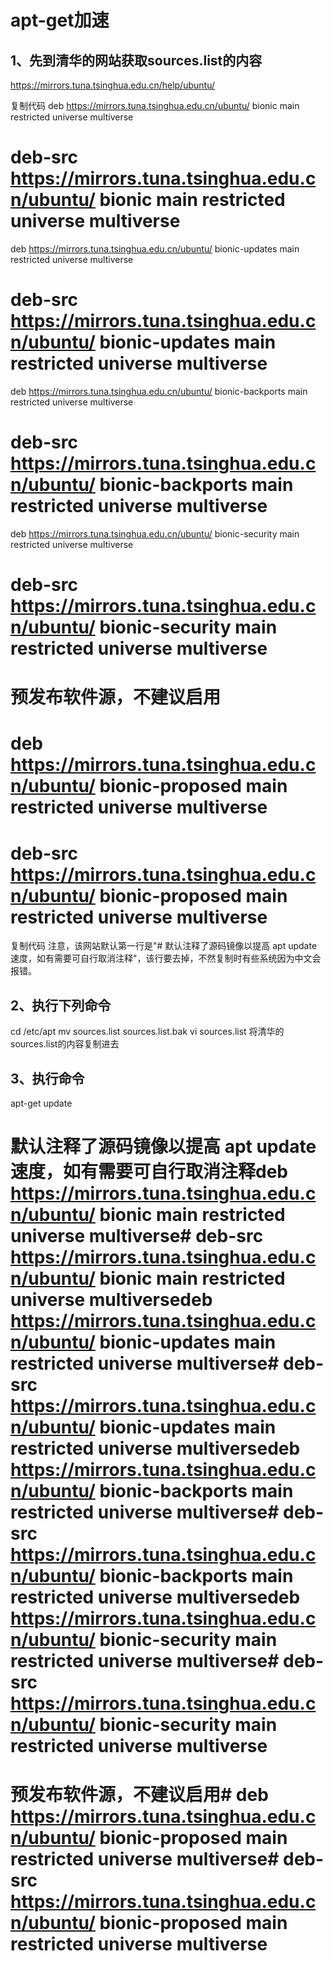 
# apt-get加速

## 1、先到清华的网站获取sources.list的内容

https://mirrors.tuna.tsinghua.edu.cn/help/ubuntu/


复制代码
deb https://mirrors.tuna.tsinghua.edu.cn/ubuntu/ bionic main restricted universe multiverse
# deb-src https://mirrors.tuna.tsinghua.edu.cn/ubuntu/ bionic main restricted universe multiverse
deb https://mirrors.tuna.tsinghua.edu.cn/ubuntu/ bionic-updates main restricted universe multiverse
# deb-src https://mirrors.tuna.tsinghua.edu.cn/ubuntu/ bionic-updates main restricted universe multiverse
deb https://mirrors.tuna.tsinghua.edu.cn/ubuntu/ bionic-backports main restricted universe multiverse
# deb-src https://mirrors.tuna.tsinghua.edu.cn/ubuntu/ bionic-backports main restricted universe multiverse
deb https://mirrors.tuna.tsinghua.edu.cn/ubuntu/ bionic-security main restricted universe multiverse
# deb-src https://mirrors.tuna.tsinghua.edu.cn/ubuntu/ bionic-security main restricted universe multiverse

# 预发布软件源，不建议启用
# deb https://mirrors.tuna.tsinghua.edu.cn/ubuntu/ bionic-proposed main restricted universe multiverse
# deb-src https://mirrors.tuna.tsinghua.edu.cn/ubuntu/ bionic-proposed main restricted universe multiverse
复制代码
注意，该网站默认第一行是"# 默认注释了源码镜像以提高 apt update 速度，如有需要可自行取消注释"，该行要去掉，不然复制时有些系统因为中文会报错。

 

## 2、执行下列命令

cd /etc/apt
mv sources.list sources.list.bak
vi sources.list
将清华的sources.list的内容复制进去

 

## 3、执行命令

apt-get update 
 

 

# 默认注释了源码镜像以提高 apt update 速度，如有需要可自行取消注释deb https://mirrors.tuna.tsinghua.edu.cn/ubuntu/ bionic main restricted universe multiverse# deb-src https://mirrors.tuna.tsinghua.edu.cn/ubuntu/ bionic main restricted universe multiversedeb https://mirrors.tuna.tsinghua.edu.cn/ubuntu/ bionic-updates main restricted universe multiverse# deb-src https://mirrors.tuna.tsinghua.edu.cn/ubuntu/ bionic-updates main restricted universe multiversedeb https://mirrors.tuna.tsinghua.edu.cn/ubuntu/ bionic-backports main restricted universe multiverse# deb-src https://mirrors.tuna.tsinghua.edu.cn/ubuntu/ bionic-backports main restricted universe multiversedeb https://mirrors.tuna.tsinghua.edu.cn/ubuntu/ bionic-security main restricted universe multiverse# deb-src https://mirrors.tuna.tsinghua.edu.cn/ubuntu/ bionic-security main restricted universe multiverse
# 预发布软件源，不建议启用# deb https://mirrors.tuna.tsinghua.edu.cn/ubuntu/ bionic-proposed main restricted universe multiverse# deb-src https://mirrors.tuna.tsinghua.edu.cn/ubuntu/ bionic-proposed main restricted universe multiverse